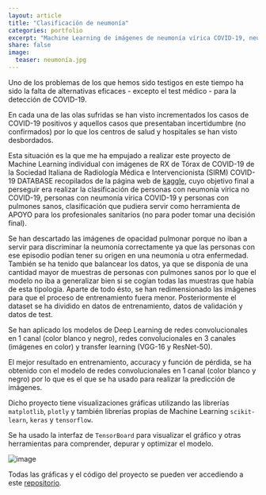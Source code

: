 ```yaml
---
layout: article
title: "Clasificación de neumonía"
categories: portfolio
excerpt: "Machine Learning de imágenes de neumonía vírica COVID-19, neumonía vírica no COVID-19 y pulmones sanos a partir de datos de kaggle"
share: false
image:
  teaser: neumonía.jpg
---
```


Uno de los problemas de los que hemos sido testigos en este tiempo ha sido la falta de alternativas eficaces - excepto el test médico - para la detección
de COVID-19. 

En cada una de las olas sufridas se han visto incrementados los casos de COVID-19 positivos y aquellos casos que presentaban incertidumbre (no confirmados) por lo que los
centros de salud y hospitales se han visto desbordados.

Esta situación es la que me ha empujado a realizar este proyecto de Machine Learning individual con imágenes de RX de Tórax de COVID-19 de la Sociedad Italiana de Radiología Médica e Intervencionista (SIRM) COVID-19 DATABASE recopilados de la página web de [kaggle](https://www.kaggle.com/tawsifurrahman/covid19-radiography-database), cuyo objetivo final a perseguir era realizar la clasificación de personas con neumonía vírica no COVID-19, personas con neumonía vírica COVID-19 y personas con pulmones sanos, clasificación que pudiera servir como herramienta de APOYO para los profesionales sanitarios (no para poder tomar una decisión final).

Se han descartado las imágenes de opacidad pulmonar porque no iban a servir para discriminar la neumonía correctamente ya que las personas con ese episodio podían tener su origen en una neumonía u otra enfermedad. También se ha tenido que balancear los datos, ya que se disponía de una cantidad mayor de muestras de personas con pulmones sanos por lo que el modelo no iba a generalizar bien si se cogían todas las muestras que había de esta tipología. Aparte de todo ésto, se han redimensionado las imágenes para que el proceso de entrenamiento fuera menor. Posteriormente el dataset se ha dividido en datos de entrenamiento, datos de validación y datos de test.

Se han aplicado los modelos de Deep Learning de redes convolucionales en 1 canal (color blanco y negro), redes convolucionales en 3 canales (imágenes en color) y transfer learning (VGG-16 y ResNet-50).

El mejor resultado en entrenamiento, accuracy y función de pérdida, se ha obtenido con el modelo de redes convolucionales en 1 canal (color blanco y negro) por lo que es el que se ha usado para realizar la predicción de imágenes.

Dicho proyecto tiene visualizaciones gráficas utilizando las librerías `matplotlib`, `plotly` y también librerías propias de Machine Learning `scikit-learn`, `keras` y `tensorflow`.

Se ha usado la interfaz de `TensorBoard` para visualizar el gráfico y otras herramientas para comprender, depurar y optimizar el modelo.

![image](/portfolio/images/tensor800x459.jpg)

Todas las gráficas y el código del proyecto se pueden ver accediendo a este [repositorio](https://github.com/sonimik13/ML_NEUMONIA).
